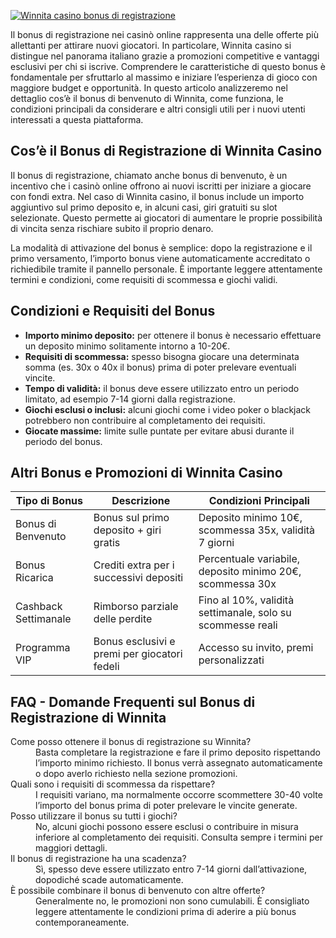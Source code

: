 [![Winnita casino bonus di registrazione](https://123-caf.pages.dev/gitsignup.png)](https://vrmoo.ru/Bt82HjjY)

<p>Il bonus di registrazione nei casinò online rappresenta una delle offerte più allettanti per attirare nuovi giocatori. In particolare, Winnita casino si distingue nel panorama italiano grazie a promozioni competitive e vantaggi esclusivi per chi si iscrive. Comprendere le caratteristiche di questo bonus è fondamentale per sfruttarlo al massimo e iniziare l’esperienza di gioco con maggiore budget e opportunità. In questo articolo analizzeremo nel dettaglio cos’è il bonus di benvenuto di Winnita, come funziona, le condizioni principali da considerare e altri consigli utili per i nuovi utenti interessati a questa piattaforma.</p>  <h2>Cos’è il Bonus di Registrazione di Winnita Casino</h2> <p>Il bonus di registrazione, chiamato anche bonus di benvenuto, è un incentivo che i casinò online offrono ai nuovi iscritti per iniziare a giocare con fondi extra. Nel caso di Winnita casino, il bonus include un importo aggiuntivo sul primo deposito e, in alcuni casi, giri gratuiti su slot selezionate. Questo permette ai giocatori di aumentare le proprie possibilità di vincita senza rischiare subito il proprio denaro.</p> <p>La modalità di attivazione del bonus è semplice: dopo la registrazione e il primo versamento, l’importo bonus viene automaticamente accreditato o richiedibile tramite il pannello personale. È importante leggere attentamente termini e condizioni, come requisiti di scommessa e giochi validi.</p>  <h2>Condizioni e Requisiti del Bonus</h2> <ul> <li><strong>Importo minimo deposito:</strong> per ottenere il bonus è necessario effettuare un deposito minimo solitamente intorno a 10-20€.</li> <li><strong>Requisiti di scommessa:</strong> spesso bisogna giocare una determinata somma (es. 30x o 40x il bonus) prima di poter prelevare eventuali vincite.</li> <li><strong>Tempo di validità:</strong> il bonus deve essere utilizzato entro un periodo limitato, ad esempio 7-14 giorni dalla registrazione.</li> <li><strong>Giochi esclusi o inclusi:</strong> alcuni giochi come i video poker o blackjack potrebbero non contribuire al completamento dei requisiti.</li> <li><strong>Giocate massime:</strong> limite sulle puntate per evitare abusi durante il periodo del bonus.</li> </ul>  <h2>Altri Bonus e Promozioni di Winnita Casino</h2> <table> <thead> <tr> <th>Tipo di Bonus</th> <th>Descrizione</th> <th>Condizioni Principali</th> </tr> </thead> <tbody> <tr> <td>Bonus di Benvenuto</td> <td>Bonus sul primo deposito + giri gratis</td> <td>Deposito minimo 10€, scommessa 35x, validità 7 giorni</td> </tr> <tr> <td>Bonus Ricarica</td> <td>Crediti extra per i successivi depositi</td> <td>Percentuale variabile, deposito minimo 20€, scommessa 30x</td> </tr> <tr> <td>Cashback Settimanale</td> <td>Rimborso parziale delle perdite</td> <td>Fino al 10%, validità settimanale, solo su scommesse reali</td> </tr> <tr> <td>Programma VIP</td> <td>Bonus esclusivi e premi per giocatori fedeli</td> <td>Accesso su invito, premi personalizzati</td> </tr> </tbody> </table>  <h2>FAQ - Domande Frequenti sul Bonus di Registrazione di Winnita</h2> <dl> <dt>Come posso ottenere il bonus di registrazione su Winnita?</dt> <dd>Basta completare la registrazione e fare il primo deposito rispettando l’importo minimo richiesto. Il bonus verrà assegnato automaticamente o dopo averlo richiesto nella sezione promozioni.</dd>  <dt>Quali sono i requisiti di scommessa da rispettare?</dt> <dd>I requisiti variano, ma normalmente occorre scommettere 30-40 volte l’importo del bonus prima di poter prelevare le vincite generate.</dd>  <dt>Posso utilizzare il bonus su tutti i giochi?</dt> <dd>No, alcuni giochi possono essere esclusi o contribuire in misura inferiore al completamento dei requisiti. Consulta sempre i termini per maggiori dettagli.</dd>  <dt>Il bonus di registrazione ha una scadenza?</dt> <dd>Sì, spesso deve essere utilizzato entro 7-14 giorni dall’attivazione, dopodiché scade automaticamente.</dd>  <dt>È possibile combinare il bonus di benvenuto con altre offerte?</dt> <dd>Generalmente no, le promozioni non sono cumulabili. È consigliato leggere attentamente le condizioni prima di aderire a più bonus contemporaneamente.</dd> </dl>